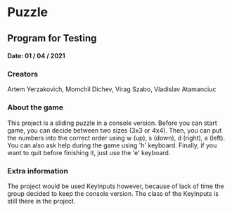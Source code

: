 # Puzzle
## Program for Testing

#### Date: 01 / 04 / 2021

### Creators
Artem Yerzakovich, Momchil Dichev, Virag Szabo, Vladislav Atamanciuc

### About the game
This project is a sliding puzzle in a console version. 
Before you can start game, you can decide between two sizes (3x3 or 4x4). 
Then, you can put the numbers into the correct order using w (up), s (down), d (right), a (left). 
You can also ask help during the game using 'h' keyboard. 
Finally, if you want to quit before finishing it, just use the 'e' keyboard.

### Extra information
The project would be used KeyInputs however, because of lack of time the group decided to keep the console version. 
The class of the KeyInputs is still there in the project.

